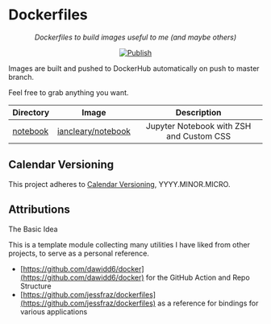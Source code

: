 # Dockerfiles

<p align="center">
    <em>Dockerfiles to build images useful to me (and maybe others)</em>
</p>

<p align="center">
<a href="https://github.com/iancleary/dockerfiles/actions?query=workflow%3APublish" target="_blank">
    <img src="https://github.com/iancleary/dockerfiles/workflows/Publish/badge.svg" alt="Publish">
</a>
</p>

Images are built and pushed to DockerHub automatically on push to master branch.

Feel free to grab anything you want.

| Directory   |      Image      |  Description |
|----------|:-------------:|:------:|
| [notebook](notebook)  |  [iancleary/notebook](https://hub.docker.com/repository/docker/iancleary/notebook) | Jupyter Notebook with ZSH and Custom CSS |

## Calendar Versioning

This project adheres to [Calendar Versioning](https://calver.org/), YYYY.MINOR.MICRO.

## Attributions

The Basic Idea

This is a template module collecting many utilities I have liked from other projects, to serve as a personal reference.

- [https://github.com/dawidd6/docker](https://github.com/dawidd6/docker) for the GitHub Action and Repo Structure
- [https://github.com/jessfraz/dockerfiles](https://github.com/jessfraz/dockerfiles) as a reference for bindings for various applications
